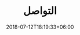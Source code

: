---
title: "التواصل"
date: 2018-07-12T18:19:33+06:00
bg_image: images/background/page-title.jpg
description : "This is meta description"
---